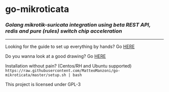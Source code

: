 # go-mikroticata

### *Golang mikrotik-suricata integration using beta REST API, redis and pure (rules) switch chip acceleration* 

---

Looking for the guide to set up everything by hands? Go [HERE](./doc/setup.md)

Do you wanna look at a good drawing? Go [HERE](./doc/architecture.md)

Installation without pain? (Centos/RH and Ubuntu supported) `https://raw.githubusercontent.com/MatteoManzoni/go-mikroticata/master/setup.sh | bash`

This project is licensed under GPL-3